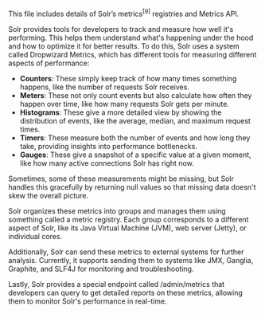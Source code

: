This file includes details of Solr’s metrics<sup>[9]</sup> registries and Metrics API.

Solr provides tools for developers to track and measure how well it's performing. This helps them understand what's happening under the hood and how to optimize it for better results.
To do this, Solr uses a system called Dropwizard Metrics, which has different tools for measuring different aspects of performance:

- **Counters**: These simply keep track of how many times something happens, like the number of requests Solr receives.
- **Meters**: These not only count events but also calculate how often they happen over time, like how many requests Solr gets per minute.
- **Histograms**: These give a more detailed view by showing the distribution of events, like the average, median, and maximum request times.
- **Timers**: These measure both the number of events and how long they take, providing insights into performance bottlenecks.
- **Gauges**: These give a snapshot of a specific value at a given moment, like how many active connections Solr has right now.

Sometimes, some of these measurements might be missing, but Solr handles this gracefully by returning null values so that missing data doesn't skew the overall picture.

Solr organizes these metrics into groups and manages them using something called a metric registry. Each group corresponds to a different aspect of Solr, like its Java Virtual Machine (JVM), web server (Jetty), or individual cores.

Additionally, Solr can send these metrics to external systems for further analysis. Currently, it supports sending them to systems like JMX, Ganglia, Graphite, and SLF4J for monitoring and troubleshooting.

Lastly, Solr provides a special endpoint called /admin/metrics that developers can query to get detailed reports on these metrics, allowing them to monitor Solr's performance in real-time.
